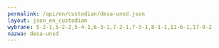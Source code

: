 ```yaml
---
permalink: /api/en/custodian/desa-unsd.json
layout: json_en_custodian
wybrane: 5-2-1,5-2-2,5-4-1,6-3-1,7-2-1,7-3-1,8-1-1,11-6-1,17-9-2
nazwa: desa-unsd
---
```

